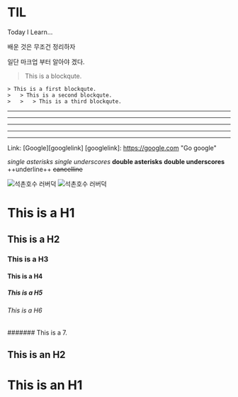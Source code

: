 # TIL
Today I Learn... 

배운 것은 무조건 정리하자

일단 마크업 부터 알아야 겠다. 

> This is a blockqute.

```
> This is a first blockqute.
>	> This is a second blockqute.
>	>	> This is a third blockqute.
```

* * *

***

*****

- - -

---------------------------------------


Link: [Google][googlelink]
[googlelink]: https://google.com "Go google"

*single asterisks*
_single underscores_
**double asterisks**
__double underscores__
++underline++
~~cancelline~~

![석촌호수 러버덕](http://cfile6.uf.tistory.com/image/2426E646543C9B4532C7B0)
![석촌호수 러버덕](http://cfile6.uf.tistory.com/image/2426E646543C9B4532C7B0 "RubberDuck")

# This is a H1
## This is a H2
### This is a H3
#### This is a H4
##### This is a H5
###### This is a H6
####### This is a 7.


This is an H2
-------------
This is an H1
=============
